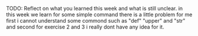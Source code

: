 TODO: Reflect on what you learned this week and what is still unclear.
in this week we learn for some simple command
there is a little problem for me 
first i cannot understand some commond such as "def" "upper" and "str"
and second for exercise 2 and 3 i really dont have any idea for it.